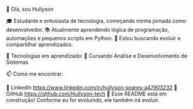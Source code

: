 👋 Olá, sou Hullyson

🎓 Estudante e entusiasta de tecnologia, começando minha jornada como desenvolvedor.
📚 Atualmente aprendendo lógica de programação, automações e pequenos scripts em Python.
🚀 Estou buscando evoluir e compartilhar aprendizados.

🚀 Tecnologias em aprendizado:
📘 Cursando Análise e Desenvolvimento de Sistemas

📫 Como me encontrar:

💼 LinkedIn https://www.linkedin.com/in/hullyson-soares-a47903232
🐙 GitHub https://github.com/Hullyson-tech
📝 Esse README está em construção! Conforme eu for evoluindo, ele também irá evoluir.

